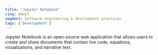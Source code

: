 ```yaml
---
title: "Jupyter Notebook"
ring: Adopt
segment: Software engineering & development practices
tags: ['Development']
---
```

Jupyter Notebook is an open-source web application that allows users to create and share documents that contain live code, equations, visualizations, and narrative text.
